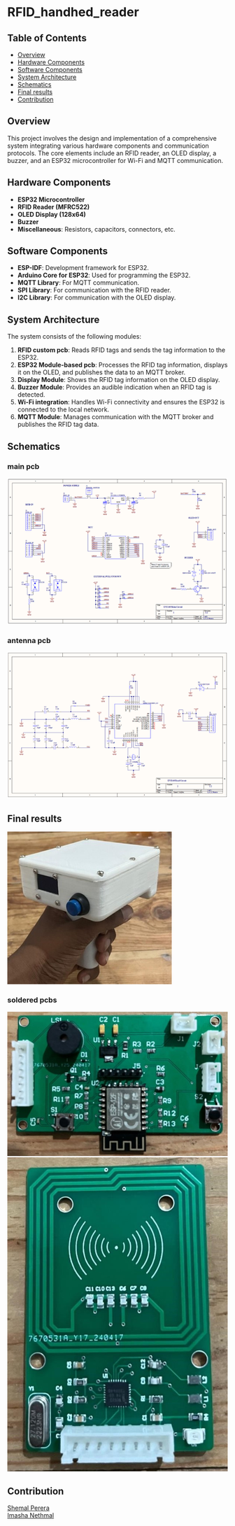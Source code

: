 # RFID_handhed_reader  

## Table of Contents
- [Overview](#overview)
- [Hardware Components](#hardware-components)
- [Software Components](#software-components)
- [System Architecture](#system-architecture)
- [Schematics](#schematics)
- [Final results](#final-results)
- [Contribution](#contribution)
## Overview

This project involves the design and implementation of a comprehensive system integrating various hardware components and communication protocols. The core elements include an RFID reader, an OLED display, a buzzer, and an ESP32 microcontroller for Wi-Fi and MQTT communication.




## Hardware Components
- **ESP32 Microcontroller**
- **RFID Reader (MFRC522)**
- **OLED Display (128x64)**
- **Buzzer**
- **Miscellaneous**: Resistors, capacitors, connectors, etc.

## Software Components
- **ESP-IDF**: Development framework for ESP32.
- **Arduino Core for ESP32**: Used for programming the ESP32.
- **MQTT Library**: For MQTT communication.
- **SPI Library**: For communication with the RFID reader.
- **I2C Library**: For communication with the OLED display.

## System Architecture

The system consists of the following modules:
1. **RFID custom pcb**: Reads RFID tags and sends the tag information to the ESP32.
2. **ESP32 Module-based pcb**: Processes the RFID tag information, displays it on the OLED, and publishes the data to an MQTT broker.
3. **Display Module**: Shows the RFID tag information on the OLED display.
4. **Buzzer Module**: Provides an audible indication when an RFID tag is detected.
5. **Wi-Fi integration**: Handles Wi-Fi connectivity and ensures the ESP32 is connected to the local network.
6. **MQTT Module**: Manages communication with the MQTT broker and publishes the RFID tag data.

## Schematics
### main pcb

![schematic](https://github.com/NethmalWDI/RFID_handhed_reader/blob/main/Images/pcb/schematic_main.png)
### antenna pcb
![](https://github.com/NethmalWDI/RFID_handhed_reader/blob/main/Images/pcb/schematic_rfid.png)

## Final results
![](https://github.com/NethmalWDI/RFID_handhed_reader/blob/main/Images/enclosure/final%20assembly.jpg)
### soldered pcbs
![](https://github.com/NethmalWDI/RFID_handhed_reader/blob/main/Images/pcb/soldered_pcb_main.jpg)
![](https://github.com/NethmalWDI/RFID_handhed_reader/blob/main/Images/pcb/soldered_pcb_rfid.jpg)

## Contribution  

[Shemal Perera](https://github.com/shemalperera)   
[Imasha Nethmal](https://github.com/NethmalWDI)

